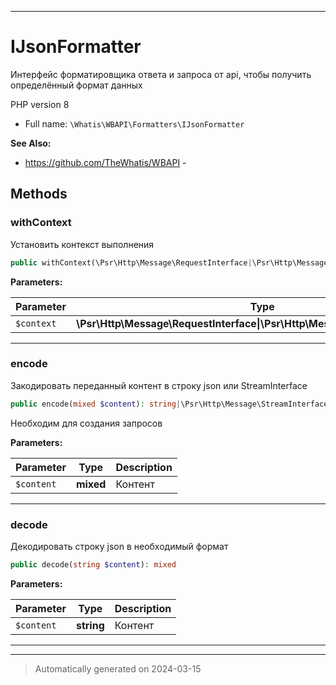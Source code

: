***

# IJsonFormatter

Интерфейс форматировщика ответа и запроса
от api, чтобы получить определённый
формат данных

PHP version 8

* Full name: `\Whatis\WBAPI\Formatters\IJsonFormatter`

**See Also:**

* https://github.com/TheWhatis/WBAPI - 



## Methods


### withContext

Установить контекст выполнения

```php
public withContext(\Psr\Http\Message\RequestInterface|\Psr\Http\Message\ResponseInterface $context): static
```








**Parameters:**

| Parameter | Type | Description |
|-----------|------|-------------|
| `$context` | **\Psr\Http\Message\RequestInterface&#124;\Psr\Http\Message\ResponseInterface** | Контекст |





***

### encode

Закодировать переданный контент
в строку json или StreamInterface

```php
public encode(mixed $content): string|\Psr\Http\Message\StreamInterface
```

Необходим для создания запросов






**Parameters:**

| Parameter | Type | Description |
|-----------|------|-------------|
| `$content` | **mixed** | Контент |





***

### decode

Декодировать строку json в
необходимый формат

```php
public decode(string $content): mixed
```








**Parameters:**

| Parameter | Type | Description |
|-----------|------|-------------|
| `$content` | **string** | Контент |





***


***
> Automatically generated on 2024-03-15
